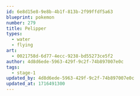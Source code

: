 ```yaml
---
id: 6e8d15e8-9e8b-4b1f-813b-2f99ffdf5a63
blueprint: pokemon
number: 279
title: Pelipper
types:
  - water
  - flying
art:
  - 0021758d-6d77-4ecc-9238-bd55273ce5f2
author: 4d8d6ede-5963-429f-9c2f-74b897007e0c
tags:
  - stage-1
updated_by: 4d8d6ede-5963-429f-9c2f-74b897007e0c
updated_at: 1716491300
---
```

